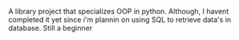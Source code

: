 A library project that specializes OOP in python. Although, I havent completed it yet since i'm plannin on using SQL to retrieve data's in database. Still a beginner
